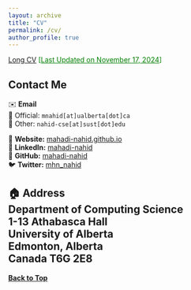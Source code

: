 ```yaml
---
layout: archive
title: "CV"
permalink: /cv/
author_profile: true
---
```

<p>
  <a href="https://mahadi-nahid.github.io/files/mnahid_cv_long.pdf" target="_blank" title="Long CV">Long CV</a>
  <span style="color:green;">[<ins>Last Updated on November 17, 2024</ins>]</span>
</p>

## Contact Me
✉️ **Email**  
📧 Official: `mnahid[at]ualberta[dot]ca`  
📧 Other: `nahid-cse[at]sust[dot]edu`

🔗 **Website:** [mahadi-nahid.github.io](https://mahadi-nahid.github.io/)   
🔗 **LinkedIn:** [mahadi-nahid](https://www.linkedin.com/in/mahadi-nahid/)    
🐙 **GitHub:** [mahadi-nahid](https://github.com/mahadi-nahid)   
🐦 **Twitter:** [mhn_nahid](https://twitter.com/mhn_nahid)

🏠 **Address**  
Department of Computing Science  
1-13 Athabasca Hall  
University of Alberta  
Edmonton, Alberta  
Canada T6G 2E8  
----------------------------------------

[**Back to Top**](#)